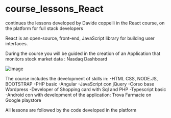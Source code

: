 # course_lessons_React
continues the lessons developed by Davide coppelli in the React course, on the platform for full stack developers

React is an open-source, front-end, JavaScript library for building user interfaces.

During the course you will be guided in the creation of an Application that monitors stock market data : Nasdaq Dashboard


![image](https://user-images.githubusercontent.com/79009772/204092322-ecd71617-270b-4488-b555-d3134e37dc93.png)

The course includes the development of skills in:
-HTML CSS, NODE.JS, BOOTSTRAP
-PHP basic
-Angular 
-JavaScript con jQuery
-Corso base Wordpress
-Developer of Shopping card with Sql and PHP
-Typescript basic
-Android con with development of the application: Trova Farmacie on Google playstore




All lessons are followed by the code developed in the platform
